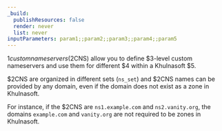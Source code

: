 ```yaml
---
_build:
  publishResources: false
  render: never
  list: never
inputParameters: param1;;param2;;param3;;param4;;param5
---
```


$1 custom nameservers ($2CNS) allow you to define $3-level custom nameservers and use them for different $4 within a Khulnasoft $5.

$2CNS are organized in different sets (`ns_set`) and $2CNS names can be provided by any domain, even if the domain does not exist as a zone in Khulnasoft.

For instance, if the $2CNS are `ns1.example.com` and `ns2.vanity.org`, the domains `example.com` and `vanity.org` are not required to be zones in Khulnasoft.